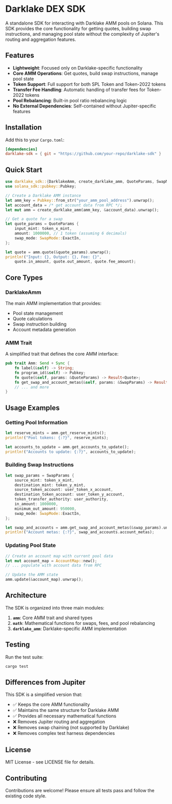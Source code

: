 # Darklake DEX SDK

A standalone SDK for interacting with Darklake AMM pools on Solana. This SDK provides the core functionality for getting quotes, building swap instructions, and managing pool state without the complexity of Jupiter's routing and aggregation features.

## Features

- **Lightweight**: Focused only on Darklake-specific functionality
- **Core AMM Operations**: Get quotes, build swap instructions, manage pool state
- **Token Support**: Full support for both SPL Token and Token-2022 tokens
- **Transfer Fee Handling**: Automatic handling of transfer fees for Token-2022 tokens
- **Pool Rebalancing**: Built-in pool ratio rebalancing logic
- **No External Dependencies**: Self-contained without Jupiter-specific features

## Installation

Add this to your `Cargo.toml`:

```toml
[dependencies]
darklake-sdk = { git = "https://github.com/your-repo/darklake-sdk" }
```

## Quick Start

```rust
use darklake_sdk::{DarklakeAmm, create_darklake_amm, QuoteParams, SwapMode};
use solana_sdk::pubkey::Pubkey;

// Create a Darklake AMM instance
let amm_key = Pubkey::from_str("your_amm_pool_address").unwrap();
let account_data = /* get account data from RPC */;
let mut amm = create_darklake_amm(amm_key, &account_data).unwrap();

// Get a quote for a swap
let quote_params = QuoteParams {
    input_mint: token_x_mint,
    amount: 1000000, // 1 token (assuming 6 decimals)
    swap_mode: SwapMode::ExactIn,
};

let quote = amm.quote(&quote_params).unwrap();
println!("Input: {}, Output: {}, Fee: {}", 
    quote.in_amount, quote.out_amount, quote.fee_amount);
```

## Core Types

### DarklakeAmm

The main AMM implementation that provides:

- Pool state management
- Quote calculations
- Swap instruction building
- Account metadata generation

### AMM Trait

A simplified trait that defines the core AMM interface:

```rust
pub trait Amm: Send + Sync {
    fn label(&self) -> String;
    fn program_id(&self) -> Pubkey;
    fn quote(&self, params: &QuoteParams) -> Result<Quote>;
    fn get_swap_and_account_metas(&self, params: &SwapParams) -> Result<SwapAndAccountMetas>;
    // ... and more
}
```

## Usage Examples

### Getting Pool Information

```rust
let reserve_mints = amm.get_reserve_mints();
println!("Pool tokens: {:?}", reserve_mints);

let accounts_to_update = amm.get_accounts_to_update();
println!("Accounts to update: {:?}", accounts_to_update);
```

### Building Swap Instructions

```rust
let swap_params = SwapParams {
    source_mint: token_x_mint,
    destination_mint: token_y_mint,
    source_token_account: user_token_x_account,
    destination_token_account: user_token_y_account,
    token_transfer_authority: user_authority,
    in_amount: 1000000,
    minimum_out_amount: 950000,
    swap_mode: SwapMode::ExactIn,
};

let swap_and_accounts = amm.get_swap_and_account_metas(&swap_params).unwrap();
println!("Account metas: {:?}", swap_and_accounts.account_metas);
```

### Updating Pool State

```rust
// Create an account map with current pool data
let mut account_map = AccountMap::new();
// ... populate with account data from RPC

// Update the AMM state
amm.update(&account_map).unwrap();
```

## Architecture

The SDK is organized into three main modules:

1. **`amm`**: Core AMM trait and shared types
2. **`math`**: Mathematical functions for swaps, fees, and pool rebalancing
3. **`darklake_amm`**: Darklake-specific AMM implementation

## Testing

Run the test suite:

```bash
cargo test
```

## Differences from Jupiter

This SDK is a simplified version that:

- ✅ Keeps the core AMM functionality
- ✅ Maintains the same structure for Darklake AMM
- ✅ Provides all necessary mathematical functions
- ❌ Removes Jupiter routing and aggregation
- ❌ Removes swap chaining (not supported by Darklake)
- ❌ Removes complex test harness dependencies

## License

MIT License - see LICENSE file for details.

## Contributing

Contributions are welcome! Please ensure all tests pass and follow the existing code style.
